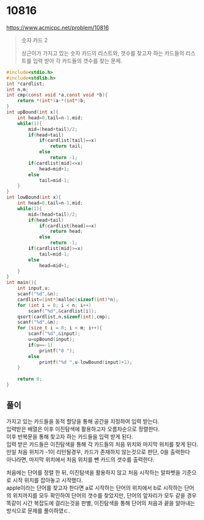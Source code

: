 # 10816
https://www.acmicpc.net/problem/10816
>숫자 카드 2
>
>상근이가 가지고 있는 숫자 카드의 리스트와, 갯수를 찾고자 하는 카드들의 리스트를 입력 받아 각 카드들의 갯수를 찾는 문제.
```c
#include<stdio.h>
#include<stdlib.h>
int *cardlist;
int n,m;
int cmp(const void *a,const void *b){
    return *(int*)a-*(int*)b;
}
int upBound(int x){
    int head=0,tail=n-1,mid;
    while(1){
        mid=(head+tail)/2;
        if(head>tail)
            if(cardlist[tail]==x)
                return tail;
            else
                return -1;
        if(cardlist[mid]<=x)
            head=mid+1;            
        else
            tail=mid-1;
    }
}
int lowBound(int x){
    int head=0,tail=n-1,mid;
    while(1){
        mid=(head+tail)/2;
        if(head>tail)
            if(cardlist[head]==x)
                return head;
            else
                return -1;
        if(cardlist[mid]>=x)
            tail=mid-1;
        else
            head=mid+1;
    }
}
int main(){
    int input,u;
    scanf("%d",&n);
    cardlist=(int*)malloc(sizeof(int)*n);
    for (int i = 0; i < n; i++)
        scanf("%d",&cardlist[i]);
    qsort(cardlist,n,sizeof(int),cmp);
    scanf("%d",&m);
    for (size_t i = 0; i < m; i++){
        scanf("%d",&input);
        u=upBound(input);
        if(u==-1)
            printf("0 ");
        else
            printf("%d ",u-lowBound(input)+1);
    }
    
    return 0;
}
```
##  풀이
가지고 있는 카드들을 동적 할당을 통해 공간을 지정하여 입력 받는다.<br>
입력받은 배열은 이후 이진탐색에 활용하고자 오름차순으로 정렬한다.<br>
이후 반복문을 통해 찾고자 하는 카드들을 입력 받게 된다.<br>
입력 받은 카드들은 이진탐색을 통해 각 카드들의 처음 위치와 마지막 위치를 찾게 된다.<br>
만일 처음 위치가 -1이 리턴될경우, 카드가 존재하지 않는것으로 판단, 0을 출력한다<br>
아니라면, 마지막 위치에서 처음 위치를 뺀 카드의 갯수를 출력한다.

처음에는 단어를 정렬 한 뒤, 이진탐색을 활용하지 않고 처음 시작하는 알파벳을 기준으로 시작 위치를 잡아놓고 시작했다.<br>
apple이라는 단어를 찾고자 한다면 a로 시작하는 단어의 위치에서 b로 시작하는 단어의 위치까지를 모두 확인하여 단어의 갯수를 찾았지만, 단어의 앞자리가 모두 같을 경우 똑같이 시간 복잡도에 걸리는것을 판별, 이진탐색을 통해 단어의 처음과 끝을 알아내는 방식으로 문제를 풀이하였ㄷ.
